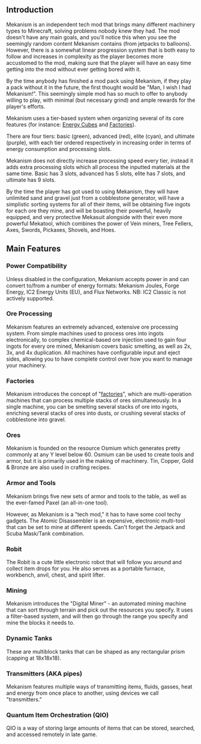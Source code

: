 ## Introduction
Mekanism is an independent tech mod that brings many different machinery types to Minecraft,
solving problems nobody knew they had. The mod doesn't have any main goals, and you'll notice this when you see the seemingly random content Mekanism contains (from jetpacks to balloons). However, there is a somewhat linear progression system that is both easy to follow and increases in complexity as the player becomes
more accustomed to the mod, making sure that the player will have an easy time getting into the mod without ever getting bored with it.

By the time anybody has finished a mod pack using Mekanism, if they play a pack without it in the future, the first thought would be "Man, I wish I had Mekanism!". This seemingly simple mod has so much to offer to anybody willing to play, with minimal (but necessary grind) and ample rewards for the player's efforts.

Mekanism uses a tier-based system when organizing several of its core features (for instance: [Energy Cubes](functional_blocks/energy_cube.md) and [Factories](functional_blocks/factories.md)).

There are four tiers: basic (green), advanced (red), elite (cyan), and ultimate (purple), with each tier ordered respectively in increasing order in terms of energy consumption and processing slots.

Mekanism does not directly increase processing speed every tier, instead it adds extra processing slots which all process the inputted materials at the same time. Basic has 3 slots, advanced has 5 slots, elite has 7 slots, and ultimate has 9 slots.

By the time the player has got used to using Mekanism, they will have unlimited sand and gravel just from a cobblestone generator, will have a simplistic sorting systems for all of their items, will be obtaining five ingots for each ore they mine, and will be boasting their powerful, heavily equipped, and very protective Mekasuit alongside with their even more powerful Mekatool, which combines the power of Vein miners, Tree Fellers, Axes, Swords, Pickaxes, Shovels, and Hoes.

## Main Features

### Power Compatibility
Unless disabled in the configuration, Mekanism accepts power in and can convert to/from a number of energy formats: Mekanism Joules, Forge Energy, IC2 Energy Units (EU), and Flux Networks. NB: IC2 Classic is not actively supported.

### Ore Processing
Mekanism features an extremely advanced, extensive ore processing system. From simple machines used to process ores into ingots electronically, to complex chemical-based ore injection used to gain four ingots for every ore mined, Mekanism covers basic smelting, as well as 2x, 3x, and 4x duplication.
All machines have configurable input and eject sides, allowing you to have complete control over how you want to manage your machinery.

### Factories
Mekanism introduces the concept of "[factories](functional_blocks/factories.md)", which are multi-operation machines that can process multiple stacks of ores simultaneously. In a single machine, you can be smelting several stacks of ore into ingots, enriching several stacks of ores into dusts, or crushing several stacks of cobblestone into gravel.

### Ores
Mekanism is founded on the resource Osmium which generates pretty commonly at any Y level below 60. Osmium can be used to create tools and armor, but it is primarily used in the making of machinery.
Tin, Copper, Gold &amp; Bronze are also used in crafting recipes.

### Armor and Tools
Mekanism brings five new sets of armor and tools to the table, as well as the ever-famed Paxel (an all-in-one tool).

However, as Mekanism is a "tech mod," it has to have some cool techy gadgets. The Atomic Disassembler is an expensive, electronic multi-tool that can be set to mine at different speeds. Can't forget the Jetpack and Scuba Mask/Tank combination.

### Robit
The Robit is a cute little electronic robot that will follow you around and collect item drops for you. He also serves as a portable furnace, workbench, anvil, chest, and spirit lifter.

### Mining
Mekanism introduces the "Digital Miner" - an automated mining machine that can sort through terrain and pick out the resources you specify. It uses a filter-based system, and will then go through the range you specify and mine the blocks it needs to.

### Dynamic Tanks
These are multiblock tanks that can be shaped as any rectangular prism (capping at 18x18x18).

### Transmitters (AKA pipes)
Mekanism features multiple ways of transmitting items, fluids, gasses, heat and energy from once place to another, using devices we call "transmitters."

### Quantum Item Orchestration (QIO)
QIO is a way of storing large amounts of items that can be stored, searched, and accessed remotely in late game.